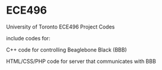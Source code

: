 ECE496
======

University of Toronto ECE496 Project Codes

include codes for:

C++ code for controlling Beaglebone Black (BBB)

HTML/CSS/PHP code for server that communicates with BBB


